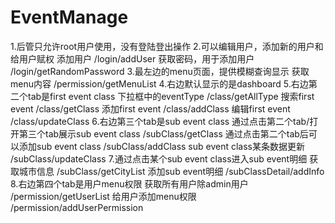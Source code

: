 # EventManage
1.后管只允许root用户使用，没有登陆登出操作
2.可以编辑用户，添加新的用户和给用户赋权
添加用户 /login/addUser
获取密码，用于添加用户 /login/getRandomPassword
3.最左边的menu页面，提供模糊查询显示
获取menu内容 /permission/getMenuList
4.右边默认显示的是dashboard
5.右边第二个tab是first event class
下拉框中的eventType /class/getAllType
搜索first event /class/getClass
添加first event /class/addClass
编辑first event /class/updateClass
6.右边第三个tab是sub event class
通过点击第二个tab/打开第三个tab展示sub event class /subClass/getClass
通过点击第二个tab后可以添加sub event class /subClass/addClass
sub event class某条数据更新 /subClass/updateClass
7.通过点击某个sub event class进入sub event明细
获取城市信息 /subClass/getCityList
添加sub event明细 /subClassDetail/addInfo
8.右边第四个tab是用户menu权限
获取所有用户除admin用户 /permission/getUserList
给用户添加menu权限 /permission/addUserPermission
